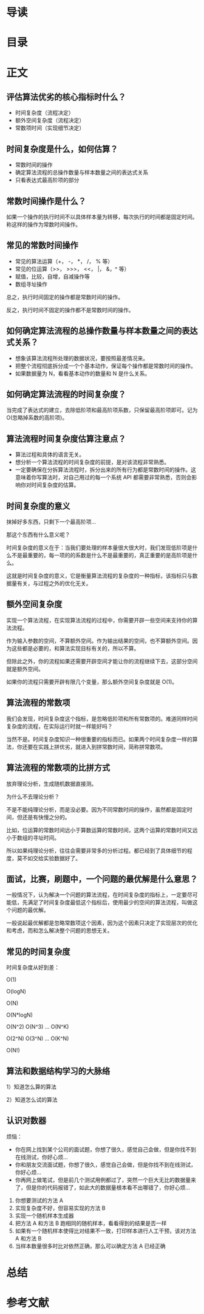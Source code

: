 # 导读



# 目录



# 正文

## 评估算法优劣的核心指标时什么？

* 时间复杂度（流程决定）
* 额外空间复杂度（流程决定）
* 常数项时间（实现细节决定）



## 时间复杂度是什么，如何估算？

* 常数时间的操作
* 确定算法流程的总操作数量与样本数量之间的表达式关系
* 只看表达式最高阶项的部分



## 常数时间操作是什么？

如果一个操作的执行时间不以具体样本量为转移，每次执行的时间都是固定时间。称这样的操作为常数时间操作。



## 常见的常数时间操作

* 常见的算法运算（+， -， *， /， % 等）
* 常见的位运算（>>， >>>， <<， |， &，^ 等）
* 赋值，比较，自增，自减操作等
* 数组寻址操作

总之，执行时间固定的操作都是常数时间的操作。

反之，执行时间不固定的操作都不是常数时间的操作。



## 如何确定算法流程的总操作数量与样本数量之间的表达式关系？

* 想象该算法流程所处理的数据状况，要按照最差情况来。
* 把整个流程彻底拆分成一个个基本动作，保证每个操作都是常数时间的操作。
* 如果数据量为 N，看看基本动作的数量和 N 是什么关系。



## 如何确定算法流程的时间复杂度？

当完成了表达式的建立，去除低阶项和最高阶项系数，只保留最高阶项即可。记为 O(忽略掉系数的高阶项)。



## 算法流程时间复杂度估算注意点？

* 算法过程和具体的语言无关。
* 想分析一个算法流程的时间复杂度的前提，是对该流程非常熟悉。
* 一定要确保在分拆算法流程时，拆分出来的所有行为都是常数时间的操作。这意味着你写算法时，对自己用过的每一个系统 API 都需要非常熟悉，否则会影响你对时间复杂度的估算。



## 时间复杂度的意义

抹掉好多东西，只剩下一个最高阶项...

那这个东西有什么意义呢？

时间复杂度的意义在于：当我们要处理的样本量很大很大时，我们发现低阶项是什么不是最重要的，每一项的的系数是什么不是最重要的，真正重要的是高阶项是什么。

这就是时间复杂度的意义，它是衡量算法流程的复杂度的一种指标，该指标只与数据量有关，与过程之外的优化无关。



## 额外空间复杂度

实现一个算法流程，在实现算法流程的过程中，你需要开辟一些空间来支持你的算法流程。

作为输入参数的空间，不算额外空间。作为输出结果的空间，也不算额外空间。因为这些都是必要的，和算法实现目标有关的，所以不算。

但除此之外，你的流程如果还需要开辟空间才能让你的流程继续下去，这部分空间就是额外空间。

如果你的流程只需要开辟有限几个变量，那么额外空间复杂度就是 O(1)。



## 算法流程的常数项

我们会发现，时间复杂度这个指标，是忽略低阶项和所有常数项的。难道同样时间复杂度的流程，在实际运行时就一样能好吗？

当然不是。时间复杂度知识一种很重要的指标而已。如果两个时间复杂度一样的算法，你还要在实践上拼优劣，就进入到拼常数时间，简称拼常数项。



## 算法流程的常数项的比拼方式

放弃理论分析，生成随机数据直接测。

为什么不去理论分析？

不是不能纯理论分析，而是没必要。因为不同常数时间的操作，虽然都是固定时间，但还是有快慢之分的。

比如，位运算的常数时间远小于算数运算的常数时间，这两个运算的常数时间又远小于数组的寻址时间。

所以如果纯理论分析，往往会需要非常多的分析过程。都已经到了具体细节的程度，莫不如交给实验数据好了。



## 面试，比赛，刷题中，一个问题的最优解是什么意思？

一般情况下，认为解决一个问题的算法流程，在时间复杂度的指标上，一定要尽可能低，先满足了时间复杂度最低这个指标后，使用最少的空间的算法流程，叫做这个问题的最优解。

一般说起最优解都是忽略常数项这个因素，因为这个因素只决定了实现层次的优化和考虑，而和怎么解决整个问题的思想无关。



## 常见的时间复杂度

时间复杂度从好到差：

O(1)

O(logN)

O(N)

O(N*logN)

O(N^2) O(N^3) ... O(N^K)

O(2^N) O(3^N) ... O(K^N)

O(N!)



## 算法和数据结构学习的大脉络

1）知道怎么算的算法

2）知道怎么试的算法



##  认识对数器

烦恼：

* 你在网上找到某个公司的面试题，你想了很久，感觉自己会做，但是你找不到在线测试，你好心烦...
* 你和朋友交流面试题，你想了很久，感觉自己会做，但是你找不到在线测试，你好心烦...
* 你再网上做笔试，但是前几个测试用例都过了，突然一个巨大无比的数据量来了，但是你的代码报错了，如此大的数据量根本看不出哪错了，你好心烦...

1. 你想要测试的方法 A
2. 实现复杂度不好，但容易实现的方法 B
3. 实现一个随机样本生成器
4. 把方法 A 和方法 B 跑相同的随机样本，看看得到的结果是否一样
5. 如果有一个随机样本使得比对结果不一致，打印样本进行人工干预，该对方法 A 和方法 B
6. 当样本数量很多时比对依然正确，那么可以确定方法 A 已经正确



# 总结



# 参考文献

